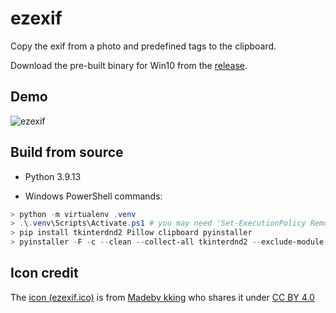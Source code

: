 # ezexif

Copy the exif from a photo and predefined tags to the clipboard.

Download the pre-built binary for Win10 from the [release](https://github.com/aben20807/ezexif/releases).

## Demo

![ezexif](https://user-images.githubusercontent.com/14831545/230545066-ec100126-a415-4285-9184-b21e8ffbae3f.gif)

## Build from source

+ Python 3.9.13

+ Windows PowerShell commands:

```powershell
> python -m virtualenv .venv
> .\.venv\Scripts\Activate.ps1 # you may need 'Set-ExecutionPolicy RemoteSigned' before the command and run 'Set-ExecutionPolicy Restricted' after this command under the administrator mode
> pip install tkinterdnd2 Pillow clipboard pyinstaller
> pyinstaller -F -c --clean --collect-all tkinterdnd2 --exclude-module black --icon=ezexif.ico .\ezexif\ezexif.py
```

## Icon credit

The [icon (ezexif.ico)](https://icon-icons.com/icon/Document-Image-images-picture/82883) is from [Madeby kking](https://icon-icons.com/users/lUybzhSQf3kZ7FimJzYlO/icon-sets/) who shares it under [CC BY 4.0](https://creativecommons.org/licenses/by/4.0/)
